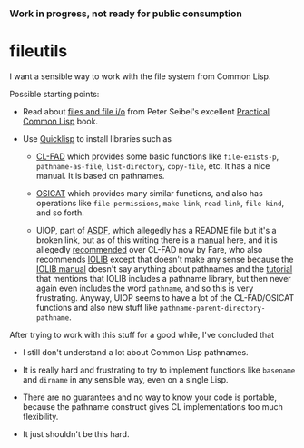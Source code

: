 ### Work in progress, not ready for public consumption

fileutils
=========

I want a sensible way to work with the file system from Common Lisp.

Possible starting points:

* Read about [files and file i/o](http://www.gigamonkeys.com/book/files-and-file-io.html)
  from Peter Seibel's excellent [Practical Common Lisp](http://www.gigamonkeys.com/book/)
  book.

* Use [Quicklisp](http://www.quicklisp.org/) to install libraries such as

  * [CL-FAD](http://weitz.de/cl-fad/) which provides some basic functions like
    `file-exists-p`, `pathname-as-file`, `list-directory`, `copy-file`, etc.  It
    has a nice manual.  It is based on pathnames.

  * [OSICAT](http://common-lisp.net/project/osicat/) which provides many similar
    functions, and also has operations like `file-permissions`, `make-link`,
    `read-link`, `file-kind`, and so forth.

  * UIOP, part of [ASDF](http://common-lisp.net/projects/asdf/), which
    allegedly has a README file but it's a broken link, but as of this
    writing there is a
    [manual](http://bimib.disco.unimib.it/people/Marco.Antoniotti/Projects/CL/HELAMBDAP/tests/asdf-uiop/docs/html/dictionary/dictionary.html)
    here, and it is allegedly [recommended](http://cliki.net/CL-FAD)
    over CL-FAD now by Fare, who also recommends
    [IOLIB](http://common-lisp.net/project/iolib/) except that doesn't
    make any sense because the [IOLIB
    manual](http://common-lisp.net/project/iolib/manual/) doesn't say
    anything about pathnames and the
    [tutorial](http://pages.cs.wisc.edu/~psilord/blog/data/iolib-tutorial/tutorial.html)
    that mentions that IOLIB includes a pathname library, but then
    never again even includes the word `pathname`, and so this is very
    frustrating.  Anyway, UIOP seems to have a lot of the CL-FAD/OSICAT
    functions and also new stuff like `pathname-parent-directory-pathname`.

After trying to work with this stuff for a good while, I've concluded that

* I still don't understand a lot about Common Lisp pathnames.

* It is really hard and frustrating to try to implement functions like
  `basename` and `dirname` in any sensible way, even on a single Lisp.

* There are no guarantees and no way to know your code is portable,
  because the pathname construct gives CL implementations too much
  flexibility.

* It just shouldn't be this hard.







